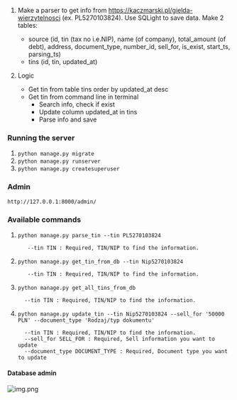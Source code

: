 1. Make a parser to get info from https://kaczmarski.pl/gielda-wierzytelnosci (ex. PL5270103824). Use SQLight to save data. Make 2 tables:
   - source (id, tin (tax no i.e.NIP), name (of company), total_amount (of debt), address, document_type, number_id, sell_for, is_exist, start_ts, parsing_ts)
   - tins (id, tin, updated_at)

2. Logic
   * Get tin from table tins order by updated_at desc
   * Get tin from command line in terminal
     - Search info, check if exist
     - Update column updated_at in tins
     - Parse info and save


### Running the server

1. `python manage.py migrate`
2. `python manage.py runserver`
3. `python manage.py createsuperuser`

### Admin

`http://127.0.0.1:8000/admin/`

### Available commands

1. `python manage.py parse_tin --tin PL5270103824`
   ```text
      --tin TIN : Required, TIN/NIP to find the information.
    ```
2. `python manage.py get_tin_from_db --tin Nip5270103824`
   ```text
      --tin TIN : Required, TIN/NIP to find the information.
    ```
3. `python manage.py get_all_tins_from_db`
    ```text
      --tin TIN : Required, TIN/NIP to find the information.
    ```
4. `python manage.py update_tin --tin Nip5270103824 --sell_for '50000 PLN' --document_type 'Rodzaj/typ dokumentu'`
    ```text
      --tin TIN : Required, TIN/NIP to find the information.
      --sell_for SELL_FOR : Required, Sell information you want to update
      --document_type DOCUMENT_TYPE : Required, Document type you want to update
    ```

#### Database admin
![img.png](admin.png)
